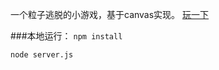 一个粒子逃脱的小游戏，基于canvas实现。 [玩一下][1]


###本地运行：
`npm install`

`node server.js`

[1]: http://fwon.cn/app/
  
 
